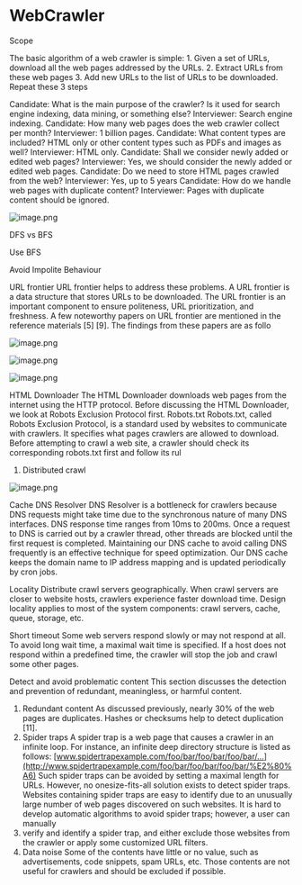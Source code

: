 # WebCrawler

Scope 

The basic algorithm of a web crawler is simple: 1. Given a set of URLs, download all the web pages addressed by the URLs. 2. Extract URLs from these web pages 3. Add new URLs to the list of URLs to be downloaded. Repeat these 3 steps

Candidate: What is the main purpose of the crawler? Is it used for search engine indexing,
data mining, or something else?
Interviewer: Search engine indexing.
Candidate: How many web pages does the web crawler collect per month?
Interviewer: 1 billion pages.
Candidate: What content types are included? HTML only or other content types such as
PDFs and images as well?
Interviewer: HTML only.
Candidate: Shall we consider newly added or edited web pages?
Interviewer: Yes, we should consider the newly added or edited web pages.
Candidate: Do we need to store HTML pages crawled from the web?
Interviewer: Yes, up to 5 years
Candidate: How do we handle web pages with duplicate content?
Interviewer: Pages with duplicate content should be ignored.





![image.png](https://eraser.imgix.net/workspaces/ICDAvN3jM6gR93bBUxPZ/pqzq4S07fqcma47xGOPbSlv9Jtt1/0VvFpFId5kPxHlCZJkPeM.png?ixlib=js-3.7.0 "image.png")

DFS vs BFS 

Use BFS

Avoid Impolite Behaviour

URL frontier
URL frontier helps to address these problems. A URL frontier is a data structure that stores
URLs to be downloaded. The URL frontier is an important component to ensure politeness,
URL prioritization, and freshness. A few noteworthy papers on URL frontier are mentioned
in the reference materials [5] [9]. The findings from these papers are as follo

![image.png](https://eraser.imgix.net/workspaces/ICDAvN3jM6gR93bBUxPZ/pqzq4S07fqcma47xGOPbSlv9Jtt1/LSmnf7g8ykvUDIGba8hAt.png?ixlib=js-3.7.0 "image.png")

![image.png](https://eraser.imgix.net/workspaces/ICDAvN3jM6gR93bBUxPZ/pqzq4S07fqcma47xGOPbSlv9Jtt1/BKBDtHn6WJpwXZWKs1suy.png?ixlib=js-3.7.0 "image.png")



![image.png](https://eraser.imgix.net/workspaces/ICDAvN3jM6gR93bBUxPZ/pqzq4S07fqcma47xGOPbSlv9Jtt1/C5qC-wDP93Hi64UdeXFC8.png?ixlib=js-3.7.0 "image.png")

HTML Downloader
The HTML Downloader downloads web pages from the internet using the HTTP protocol.
Before discussing the HTML Downloader, we look at Robots Exclusion Protocol first.
Robots.txt
Robots.txt, called Robots Exclusion Protocol, is a standard used by websites to communicate
with crawlers. It specifies what pages crawlers are allowed to download. Before attempting to
crawl a web site, a crawler should check its corresponding robots.txt first and follow its rul



1. Distributed crawl 

![image.png](https://eraser.imgix.net/workspaces/ICDAvN3jM6gR93bBUxPZ/pqzq4S07fqcma47xGOPbSlv9Jtt1/qc-DEkllnYkuX9h8K2vcW.png?ixlib=js-3.7.0 "image.png")

Cache DNS Resolver
DNS Resolver is a bottleneck for crawlers because DNS requests might take time due to the
synchronous nature of many DNS interfaces. DNS response time ranges from 10ms to
200ms. Once a request to DNS is carried out by a crawler thread, other threads are blocked
until the first request is completed. Maintaining our DNS cache to avoid calling DNS
frequently is an effective technique for speed optimization. Our DNS cache keeps the domain
name to IP address mapping and is updated periodically by cron jobs.

Locality
Distribute crawl servers geographically. When crawl servers are closer to website hosts,
crawlers experience faster download time. Design locality applies to most of the system
components: crawl servers, cache, queue, storage, etc.

Short timeout
Some web servers respond slowly or may not respond at all. To avoid long wait time, a
maximal wait time is specified. If a host does not respond within a predefined time, the
crawler will stop the job and crawl some other pages.



Detect and avoid problematic content
This section discusses the detection and prevention of redundant, meaningless, or harmful
content.

1. Redundant content
As discussed previously, nearly 30% of the web pages are duplicates. Hashes or checksums
help to detect duplication [11].
2. Spider traps
A spider trap is a web page that causes a crawler in an infinite loop. For instance, an infinite
deep directory structure is listed as follows:
[﻿www.spidertrapexample.com/foo/bar/foo/bar/foo/bar/…](http://www.spidertrapexample.com/foo/bar/foo/bar/foo/bar/%E2%80%A6) 
Such spider traps can be avoided by setting a maximal length for URLs. However, no onesize-fits-all solution exists to detect spider traps. Websites containing spider traps are easy to
identify due to an unusually large number of web pages discovered on such websites. It is
hard to develop automatic algorithms to avoid spider traps; however, a user can manually
3. verify and identify a spider trap, and either exclude those websites from the crawler or apply
some customized URL filters.
3. Data noise
Some of the contents have little or no value, such as advertisements, code snippets, spam
URLs, etc. Those contents are not useful for crawlers and should be excluded if possible.


